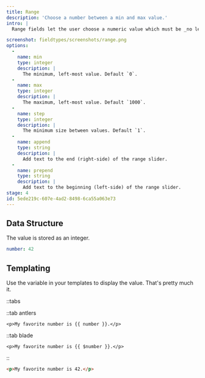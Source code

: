 ```yaml
---
title: Range
description: 'Choose a number between a min and max value.'
intro: |
  Range fields let the user choose a numeric value which must be _no less_ than a given value, and _no more_ than another.

screenshot: fieldtypes/screenshots/range.png
options:
  -
    name: min
    type: integer
    description: |
      The minimum, left-most value. Default `0`.
  -
    name: max
    type: integer
    description: |
      The maximum, left-most value. Default `1000`.
  -
    name: step
    type: integer
    description: |
      The minimum size between values. Default `1`.
  -
    name: append
    type: string
    description: |
      Add text to the end (right-side) of the range slider.
  -
    name: prepend
    type: string
    description: |
      Add text to the beginning (left-side) of the range slider.
stage: 4
id: 5ede219c-607e-4ad2-8498-6ca55a063e73
---
```

## Data Structure

The value is stored as an integer.

``` yaml
number: 42
```

## Templating

Use the variable in your templates to display the value. That's pretty much it.

::tabs

::tab antlers
```antlers
<p>My favorite number is {{ number }}.</p>
```

::tab blade
```blade
<p>My favorite number is {{ $number }}.</p>
```
::

```html
<p>My favorite number is 42.</p>
```


